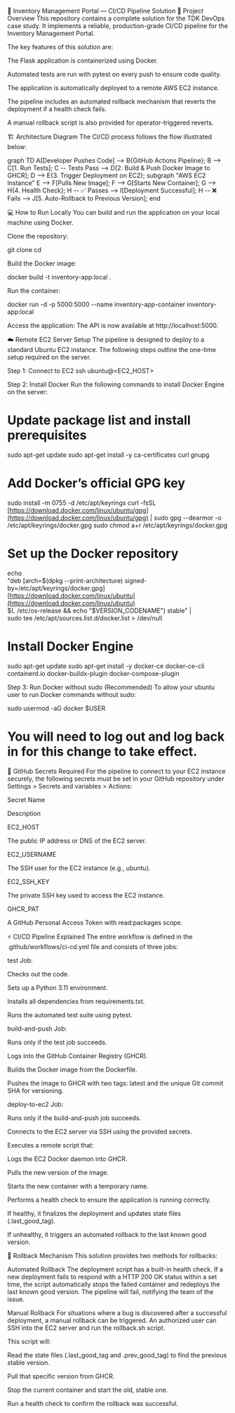 🚀 Inventory Management Portal — CI/CD Pipeline Solution
📘 Project Overview
This repository contains a complete solution for the TDK DevOps case study. It implements a reliable, production-grade CI/CD pipeline for the Inventory Management Portal.

The key features of this solution are:

The Flask application is containerized using Docker.

Automated tests are run with pytest on every push to ensure code quality.

The application is automatically deployed to a remote AWS EC2 instance.

The pipeline includes an automated rollback mechanism that reverts the deployment if a health check fails.

A manual rollback script is also provided for operator-triggered reverts.

🏗️ Architecture Diagram
The CI/CD process follows the flow illustrated below:

graph TD
    A[Developer Pushes Code] --> B{GitHub Actions Pipeline};
    B --> C[1. Run Tests];
    C -- Tests Pass --> D[2. Build & Push Docker Image to GHCR];
    D --> E{3. Trigger Deployment on EC2};
    subgraph "AWS EC2 Instance"
        E --> F[Pulls New Image];
        F --> G[Starts New Container];
        G --> H{4. Health Check};
        H -- ✅ Passes --> I[Deployment Successful];
        H -- ❌ Fails --> J[5. Auto-Rollback to Previous Version];
    end

💻 How to Run Locally
You can build and run the application on your local machine using Docker.

Clone the repository:

git clone <your-repo-url>
cd <your-repo-name>

Build the Docker image:

docker build -t inventory-app:local .

Run the container:

docker run -d -p 5000:5000 --name inventory-app-container inventory-app:local

Access the application:
The API is now available at http://localhost:5000.

☁️ Remote EC2 Server Setup
The pipeline is designed to deploy to a standard Ubuntu EC2 instance. The following steps outline the one-time setup required on the server.

Step 1: Connect to EC2
ssh ubuntu@<EC2_HOST>

Step 2: Install Docker
Run the following commands to install Docker Engine on the server:

# Update package list and install prerequisites
sudo apt-get update
sudo apt-get install -y ca-certificates curl gnupg

# Add Docker’s official GPG key
sudo install -m 0755 -d /etc/apt/keyrings
curl -fsSL [https://download.docker.com/linux/ubuntu/gpg](https://download.docker.com/linux/ubuntu/gpg) | sudo gpg --dearmor -o /etc/apt/keyrings/docker.gpg
sudo chmod a+r /etc/apt/keyrings/docker.gpg

# Set up the Docker repository
echo \
  "deb [arch=$(dpkg --print-architecture) signed-by=/etc/apt/keyrings/docker.gpg] [https://download.docker.com/linux/ubuntu](https://download.docker.com/linux/ubuntu) \
  $(. /etc/os-release && echo "$VERSION_CODENAME") stable" | \
  sudo tee /etc/apt/sources.list.d/docker.list > /dev/null

# Install Docker Engine
sudo apt-get update
sudo apt-get install -y docker-ce docker-ce-cli containerd.io docker-buildx-plugin docker-compose-plugin

Step 3: Run Docker without sudo (Recommended)
To allow your ubuntu user to run Docker commands without sudo:

sudo usermod -aG docker $USER
# You will need to log out and log back in for this change to take effect.

🔐 GitHub Secrets Required
For the pipeline to connect to your EC2 instance securely, the following secrets must be set in your GitHub repository under Settings > Secrets and variables > Actions:

Secret Name

Description

EC2_HOST

The public IP address or DNS of the EC2 server.

EC2_USERNAME

The SSH user for the EC2 instance (e.g., ubuntu).

EC2_SSH_KEY

The private SSH key used to access the EC2 instance.

GHCR_PAT

A GitHub Personal Access Token with read:packages scope.

⚡ CI/CD Pipeline Explained
The entire workflow is defined in the .github/workflows/ci-cd.yml file and consists of three jobs:

test Job:

Checks out the code.

Sets up a Python 3.11 environment.

Installs all dependencies from requirements.txt.

Runs the automated test suite using pytest.

build-and-push Job:

Runs only if the test job succeeds.

Logs into the GitHub Container Registry (GHCR).

Builds the Docker image from the Dockerfile.

Pushes the image to GHCR with two tags: latest and the unique Git commit SHA for versioning.

deploy-to-ec2 Job:

Runs only if the build-and-push job succeeds.

Connects to the EC2 server via SSH using the provided secrets.

Executes a remote script that:

Logs the EC2 Docker daemon into GHCR.

Pulls the new version of the image.

Starts the new container with a temporary name.

Performs a health check to ensure the application is running correctly.

If healthy, it finalizes the deployment and updates state files (.last_good_tag).

If unhealthy, it triggers an automated rollback to the last known good version.

🔁 Rollback Mechanism
This solution provides two methods for rollbacks:

Automated Rollback
The deployment script has a built-in health check. If a new deployment fails to respond with a HTTP 200 OK status within a set time, the script automatically stops the failed container and redeploys the last known good version. The pipeline will fail, notifying the team of the issue.

Manual Rollback
For situations where a bug is discovered after a successful deployment, a manual rollback can be triggered. An authorized user can SSH into the EC2 server and run the rollback.sh script.

This script will:

Read the state files (.last_good_tag and .prev_good_tag) to find the previous stable version.

Pull that specific version from GHCR.

Stop the current container and start the old, stable one.

Run a health check to confirm the rollback was successful.
